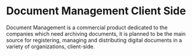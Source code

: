 # Document Management Client Side

Document Management is a commercial product dedicated to the companies which need archiving documents, it is planned to be the main source for registering, managing and distributing digital documents in a variety of organizations, client-side.
